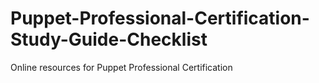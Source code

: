 # Puppet-Professional-Certification-Study-Guide-Checklist
Online resources for Puppet Professional Certification
